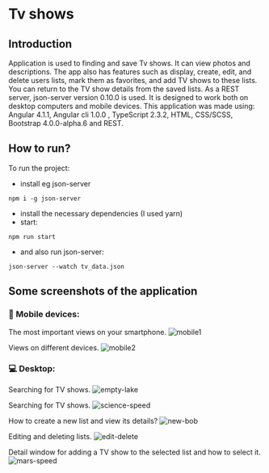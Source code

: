 # Tv shows
## Introduction
Application is used to finding and save Tv shows. It can view photos and descriptions. The app also has features such as display, create, edit, and delete users lists, mark them as favorites, and add TV shows to these lists. You can return to the TV show details from the saved lists. As a REST server, json-server version 0.10.0 is used. It is designed to work both on desktop computers and mobile devices. This application was made using: Angular 4.1.1, Angular cli 1.0.0 , TypeScript 2.3.2, HTML, CSS/SCSS, Bootstrap 4.0.0-alpha.6 and REST.
## How to run?
To run the project:
* install eg json-server
```
npm i -g json-server
```
* install the necessary dependencies (I used yarn)
* start:
```
npm run start
```
* and also run json-server:
```
json-server --watch tv_data.json
```
## Some screenshots of the application
### :iphone: Mobile devices: 

The most important views on your smartphone.
![mobile1](https://cloud.githubusercontent.com/assets/5839775/26264919/e5f2c31e-3cde-11e7-8c28-2f332dde64a2.jpg)

Views on different devices.
![mobile2](https://cloud.githubusercontent.com/assets/5839775/26264950/0a0b7692-3cdf-11e7-9df5-80555d66fb09.jpg)

### :computer: Desktop:

Searching for TV shows.
![empty-lake](https://cloud.githubusercontent.com/assets/5839775/26264419/0f0e83e8-3cdd-11e7-9482-d770487de8b8.jpg)

Searching for TV shows.
![science-speed](https://cloud.githubusercontent.com/assets/5839775/26264771/477b813a-3cde-11e7-85be-9c42708bffc9.jpg)

How to create a new list and view its details?
![new-bob](https://cloud.githubusercontent.com/assets/5839775/26264888/c6e517b0-3cde-11e7-81a9-d84eaadc15df.jpg)

Editing and deleting lists.
![edit-delete](https://cloud.githubusercontent.com/assets/5839775/26264861/a73a642e-3cde-11e7-8aac-4adb60a2fb76.jpg)

Detail window for adding a TV show to the selected list and how to select it.
![mars-speed](https://cloud.githubusercontent.com/assets/5839775/26264974/3b5be920-3cdf-11e7-83e2-f71106cbcccf.jpg)
